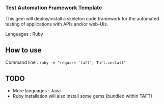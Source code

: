 ### Test Automation Framework Template

This gem will deploy/install a skeleton code framework for the automated testing of applications with APIs and/or web-UIs.

Languages : Ruby

## How to use

Command line : `ruby -e "require 'taft'; Taft.install"`




## TODO 

* More languages : Java
* Ruby installation will also install some gems (bundled within TAFT)